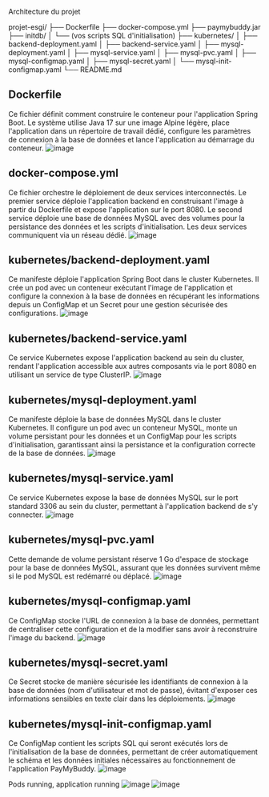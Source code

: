 Architecture du projet

projet-esgi/
├── Dockerfile
├── docker-compose.yml
├── paymybuddy.jar
├── initdb/
│   └── (vos scripts SQL d'initialisation)
├── kubernetes/
│   ├── backend-deployment.yaml
│   ├── backend-service.yaml
│   ├── mysql-deployment.yaml
│   ├── mysql-service.yaml
│   ├── mysql-pvc.yaml
│   ├── mysql-configmap.yaml
│   ├── mysql-secret.yaml
│   └── mysql-init-configmap.yaml
└── README.md

## Dockerfile
Ce fichier définit comment construire le conteneur pour l'application Spring Boot. Le système utilise Java 17 sur une image Alpine légère, place l'application dans un répertoire de travail dédié, configure les paramètres de connexion à la base de données et lance l'application au démarrage du conteneur.
![image](https://github.com/user-attachments/assets/ed545727-7bde-4d41-8a1b-e464f32a47c2)

## docker-compose.yml
Ce fichier orchestre le déploiement de deux services interconnectés. Le premier service déploie l'application backend en construisant l'image à partir du Dockerfile et expose l'application sur le port 8080. Le second service déploie une base de données MySQL avec des volumes pour la persistance des données et les scripts d'initialisation. Les deux services communiquent via un réseau dédié.
![image](https://github.com/user-attachments/assets/e8d92c78-6077-4e34-9613-ed8d89119722)

## kubernetes/backend-deployment.yaml
Ce manifeste déploie l'application Spring Boot dans le cluster Kubernetes. Il crée un pod avec un conteneur exécutant l'image de l'application et configure la connexion à la base de données en récupérant les informations depuis un ConfigMap et un Secret pour une gestion sécurisée des configurations.
![image](https://github.com/user-attachments/assets/d1bd7d82-2e27-4fea-b3a3-ec4e3895e6bc)

## kubernetes/backend-service.yaml
Ce service Kubernetes expose l'application backend au sein du cluster, rendant l'application accessible aux autres composants via le port 8080 en utilisant un service de type ClusterIP.
![image](https://github.com/user-attachments/assets/5cdd60ce-dedc-4ed7-b414-1e4446fe8ad5)

## kubernetes/mysql-deployment.yaml
Ce manifeste déploie la base de données MySQL dans le cluster Kubernetes. Il configure un pod avec un conteneur MySQL, monte un volume persistant pour les données et un ConfigMap pour les scripts d'initialisation, garantissant ainsi la persistance et la configuration correcte de la base de données.
![image](https://github.com/user-attachments/assets/87366cf5-8eff-4dd7-ae36-1dcbec60acf3)

## kubernetes/mysql-service.yaml
Ce service Kubernetes expose la base de données MySQL sur le port standard 3306 au sein du cluster, permettant à l'application backend de s'y connecter.
![image](https://github.com/user-attachments/assets/1c15a4fb-1a42-48cc-a877-80e73766ab1b)

## kubernetes/mysql-pvc.yaml
Cette demande de volume persistant réserve 1 Go d'espace de stockage pour la base de données MySQL, assurant que les données survivent même si le pod MySQL est redémarré ou déplacé.
![image](https://github.com/user-attachments/assets/e6406894-2807-4621-8925-021ce683f8ae)

## kubernetes/mysql-configmap.yaml
Ce ConfigMap stocke l'URL de connexion à la base de données, permettant de centraliser cette configuration et de la modifier sans avoir à reconstruire l'image du backend.
![image](https://github.com/user-attachments/assets/b21cead8-b51f-47f4-8d57-be31c838a1ca)

## kubernetes/mysql-secret.yaml
Ce Secret stocke de manière sécurisée les identifiants de connexion à la base de données (nom d'utilisateur et mot de passe), évitant d'exposer ces informations sensibles en texte clair dans les déploiements.
![image](https://github.com/user-attachments/assets/8e5e7e2f-f576-4df3-9790-30fdc2b952ed)

## kubernetes/mysql-init-configmap.yaml
Ce ConfigMap contient les scripts SQL qui seront exécutés lors de l'initialisation de la base de données, permettant de créer automatiquement le schéma et les données initiales nécessaires au fonctionnement de l'application PayMyBuddy.
![image](https://github.com/user-attachments/assets/08450366-c550-431b-9f0c-b19e20634f14)



Pods running, application running
![image](https://github.com/user-attachments/assets/fd2a1529-e04f-443e-8e53-16e142601da3)
![image](https://github.com/user-attachments/assets/b7492655-2abb-4c72-8f0a-75aaa8d55bdd)


